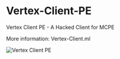 # Vertex-Client-PE
Vertex Client PE - A Hacked Client for MCPE

More information: Vertex-Client.ml

![Vertex Client PE](http://i.imgur.com/onBWDEI.png)
